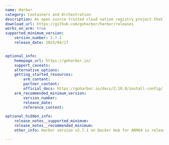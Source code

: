 ```yaml
---
name: Harbor
category: Containers and Orchestration
description: An open source trusted cloud native registry project that stores, signs, and scans content.
download_url: https://github.com/goharbor/harbor/releases
works_on_arm: true
supported_minimum_version:
    version_number: 2.7.1
    release_date: 2023/04/17


optional_info:
    homepage_url: https://goharbor.io/
    support_caveats:
    alternative_options:
    getting_started_resources:
        arm_content:
        partner_content:
        official_docs: https://goharbor.io/docs/2.10.0/install-config/
    arm_recommended_minimum_version:
        version_number:
        release_date:
        reference_content:

optional_hidden_info:
    release_notes__supported_minimum:
    release_notes__recommended_minimum:
    other_info: Harbor version v2.7.1 on Docker Hub for ARM64 is released by Bitnami. Some of the Docker images are [harbor-core](https://hub.docker.com/layers/bitnami/harbor-core/2.7.1/images/sha256-b80969a6711911ce399dcd9d31823a79c97be9169dde5a45264d3ead3c0baa1c?context=explore), [harbor-registry](https://hub.docker.com/layers/bitnami/harbor-registry/2.7.1/images/sha256-3aa6b709d8068906e3609257e90e27637b24bbdffd4b65c98d74b8285456cecc?context=explore), [harbor-registryctl](https://hub.docker.com/layers/bitnami/harbor-registryctl/2.7.1/images/sha256-4caeaefc6bcf6bd48effdb43830223bb984c4f4fb52bd7bfaf83232bd227aea6?context=explore) and [harbor-jobservice](https://hub.docker.com/layers/bitnami/harbor-jobservice/2.7.1/images/sha256-8b223e692788817dc23decd2bc465808497e04538d6b03dfd6b34312c3e2848b?context=explore) all confirming the release date for ARM64. Deployed Harbor using BitnamiCharts on a Kubernetes cluster, where bitnamicharts/harbor v20.0.0 (CHART VERSION) and harbor v2.10.0 (APP VERSION) work successfully. The CHART VERSION was released on 04/03/2024. Please note that older versions of bitnamicharts/harbor from v19.0.0 to v16.0.0 do not support ARM64 and the status of the pods for these versions shows ImagePullBackOff, ErrImagePull and CrashLoopBackOff.

---
```

